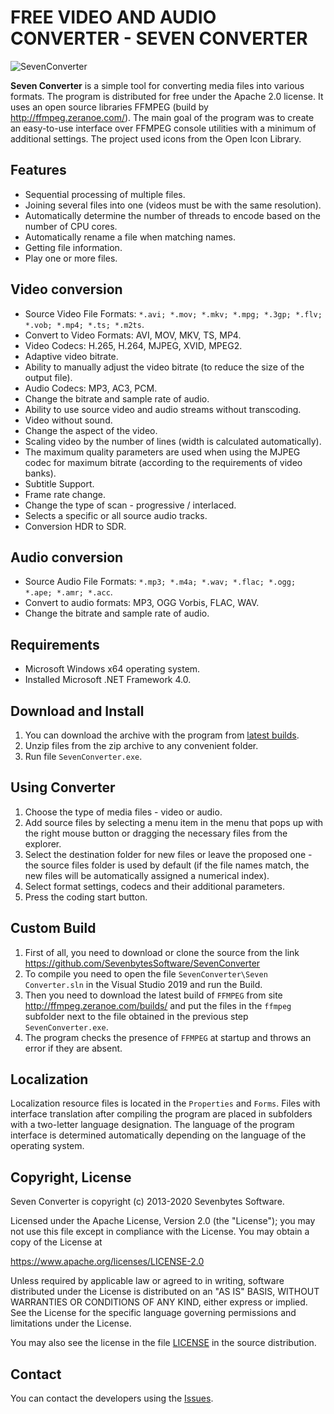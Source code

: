 ﻿# FREE VIDEO AND AUDIO CONVERTER - SEVEN CONVERTER
 
 ![SevenConverter](https://raw.githubusercontent.com/SevenbytesSoftware/SevenConverter/master/assets/SevenConverter.PNG)

**Seven Converter** is a simple tool for converting media files into various formats. The program is distributed for free under the Apache 2.0 license. It uses an open source libraries FFMPEG (build by http://ffmpeg.zeranoe.com/). The main goal of the program was to create an easy-to-use interface over FFMPEG console utilities with a minimum of additional settings. The project used icons from the Open Icon Library.

## Features

- Sequential processing of multiple files.
- Joining several files into one (videos must be with the same resolution).
- Automatically determine the number of threads to encode based on the number of CPU cores.
- Automatically rename a file when matching names.
- Getting file information.
- Play one or more files.

## Video conversion

- Source Video File Formats: `*.avi; *.mov; *.mkv; *.mpg; *.3gp; *.flv; *.vob; *.mp4; *.ts; *.m2ts`.
- Convert to Video Formats: AVI, MOV, MKV, TS, MP4.
- Video Codecs: H.265, H.264, MJPEG, XVID, MPEG2.
- Adaptive video bitrate.
- Ability to manually adjust the video bitrate (to reduce the size of the output file).
- Audio Codecs: MP3, AC3, PCM.
- Change the bitrate and sample rate of audio.
- Ability to use source video and audio streams without transcoding.
- Video without sound.
- Change the aspect of the video.
- Scaling video by the number of lines (width is calculated automatically).
- The maximum quality parameters are used when using the MJPEG codec for maximum bitrate (according to the requirements of video banks).
- Subtitle Support.
- Frame rate change.
- Change the type of scan - progressive / interlaced.
- Selects a specific or all source audio tracks.
- Conversion HDR to SDR.

## Audio conversion

- Source Audio File Formats: `*.mp3; *.m4a; *.wav; *.flac; *.ogg; *.ape; *.amr; *.acc`.
- Convert to audio formats: MP3, OGG Vorbis, FLAC, WAV.
- Change the bitrate and sample rate of audio.

## Requirements

- Microsoft Windows x64 operating system.
- Installed Microsoft .NET Framework 4.0.

## Download and Install

1. You can download the archive with the program from [latest builds](https://github.com/SevenbytesSoftware/SevenConverter/releases/latest).
2. Unzip files from the zip archive to any convenient folder.
3. Run file `SevenConverter.exe`.

## Using Converter

1. Choose the type of media files - video or audio.
2. Add source files by selecting a menu item in the menu that pops up with the right mouse button or dragging the necessary files from the explorer.
3. Select the destination folder for new files or leave the proposed one - the source files folder is used by default (if the file names match, the new files will be automatically assigned a numerical index).
4. Select format settings, codecs and their additional parameters.
5. Press the coding start button.

## Custom Build

1. First of all, you need to download or clone the source from the link https://github.com/SevenbytesSoftware/SevenConverter
2. To compile you need to open the file `SevenConverter\Seven Converter.sln` in the Visual Studio 2019 and run the Build.
3. Then you need to download the latest build of `FFMPEG` from site http://ffmpeg.zeranoe.com/builds/ and put the files in the `ffmpeg` subfolder next to the file obtained in the previous step `SevenConverter.exe`.
4. The program checks the presence of `FFMPEG` at startup and throws an error if they are absent.

## Localization

Localization resource files is located in the `Properties` and `Forms`.
Files with interface translation after compiling the program are placed in subfolders with a two-letter language designation.
The language of the program interface is determined automatically depending on the language of the operating system.

## Copyright, License

Seven Converter is copyright (c) 2013-2020 Sevenbytes Software.

Licensed under the Apache License, Version 2.0 (the "License"); you may not use this file except in compliance with the License. You may obtain a copy of the License at

https://www.apache.org/licenses/LICENSE-2.0

Unless required by applicable law or agreed to in writing, software distributed under the License is distributed on an "AS IS" BASIS, WITHOUT WARRANTIES OR CONDITIONS OF ANY KIND, either express or implied. See the License for the specific language governing permissions and limitations under the License.

You may also see the license in the file [LICENSE](https://github.com/SevenbytesSoftware/SevenConverter/blob/master/LICENSE) in the source distribution.

## Contact

You can contact the developers using the [Issues](https://github.com/SevenbytesSoftware/SevenConverter/issues).
